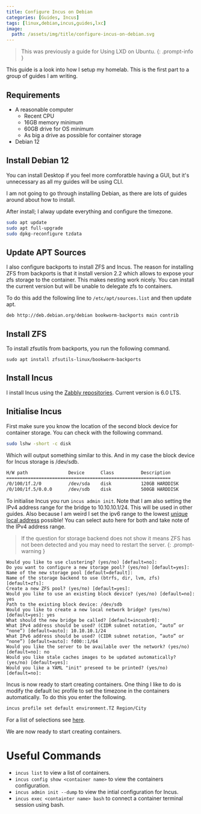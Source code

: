 ```yaml
---
title: Configure Incus on Debian
categories: [Guides, Incus]
tags: [linux,debian,incus,guides,lxc]
image:
  path: /assets/img/title/configure-incus-on-debian.svg
---
```

> This was previously a guide for Using LXD on Ubuntu.
{: .prompt-info }

This guide is a look into how I setup my homelab. This is the first part to a group of guides I am writing.

## Requirements

- A reasonable computer
  - Recent CPU
  - 16GB memory minimum
  - 60GB drive for OS minimum
  - As big a drive as possible for container storage
- Debian 12

## Install Debian 12

You can install Desktop if you feel more comforatble having a GUI, but it's unnecessary as all my guides will be using CLI.

I am not going to go through installing Debian, as there are lots of guides around about how to install.

After install; I alway update everything and configure the timezone.

```bash
sudo apt update
sudo apt full-upgrade
sudo dpkg-reconfigure tzdata
```

## Update APT Sources

I also configure backports to install ZFS and Incus. The reason for installing ZFS from backports is that it install version 2.2 which allows to expose your zfs storage to the container. This makes nesting work nicely. You can install the current version but will be unable to delegate zfs to containers.

To do this add the following line to `/etc/apt/sources.list` and then update apt.

`deb http://deb.debian.org/debian bookworm-backports main contrib`

## Install ZFS

To install zfsutils from backports, you run the following command.

`sudo apt install zfsutils-linux/bookworm-backports`

## Install Incus

I install Incus using the [Zabbly repositories](https://github.com/zabbly/incus). Current version is 6.0 LTS.

## Initialise Incus

First make sure you know the location of the second block device for container storage. You can check with the following command.

```bash
sudo lshw -short -c disk
```

Which will output something similar to this. And in my case the block device for Incus storage is /dev/sdb.

```bash
H/W path               Device      Class          Description
=============================================================
/0/100/1f.2/0          /dev/sda    disk           120GB HARDDISK
/0/100/1f.5/0.0.0      /dev/sdb    disk           500GB HARDDISK
```

To initialise Incus you run `incus admin init`. Note that I am also setting the IPv4 address range for the bridge to 10.10.10.1/24. This will be used in other guides. Also because I am weird I set the ipv6 range to the lowest [unique local address](https://en.wikipedia.org/wiki/Unique_local_address) possible! You can select auto here for both and take note of the IPv4 address range.

> If the question for storage backend does not show it means ZFS has not been detected and you may need to restart the server.
{: .prompt-warning }

```
Would you like to use clustering? (yes/no) [default=no]:
Do you want to configure a new storage pool? (yes/no) [default=yes]:
Name of the new storage pool [default=default]:
Name of the storage backend to use (btrfs, dir, lvm, zfs) [default=zfs]:
Create a new ZFS pool? (yes/no) [default=yes]:
Would you like to use an existing block device? (yes/no) [default=no]: yes
Path to the existing block device: /dev/sdb
Would you like to create a new local network bridge? (yes/no) [default=yes]: yes
What should the new bridge be called? [default=incusbr0]:
What IPv4 address should be used? (CIDR subnet notation, “auto” or “none”) [default=auto]: 10.10.10.1/24
What IPv6 address should be used? (CIDR subnet notation, “auto” or “none”) [default=auto]: fd00::1/64
Would you like the server to be available over the network? (yes/no) [default=no]: no
Would you like stale caches images to be updated automatically? (yes/no) [default=yes]:
Would you like a YAML "init" preseed to be printed? (yes/no) [default=no]:
```

Incus is now ready to start creating containers. One thing I like to do is modify the default lxc profile to set the timezone in the containers automatically. To do this you enter the following.

```bash
incus profile set default environment.TZ Region/City
```

For a list of selections see [here](https://en.wikipedia.org/wiki/List_of_tz_database_time_zones).

We are now ready to start creating containers.

# Useful Commands

- `incus list` to view a list of containers.
- `incus config show <container name>` to view the containers configuration.
- `incus admin init --dump` to view the intial configuration for Incus.
- `incus exec <containter name> bash` to connect a container terminal session using bash.
